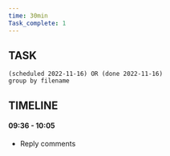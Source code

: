 ```yaml
---
time: 30min
Task_complete: 1
---
```

## TASK
```tasks
(scheduled 2022-11-16) OR (done 2022-11-16)
group by filename
```
## TIMELINE
#### 09:36 - 10:05
- Reply comments
